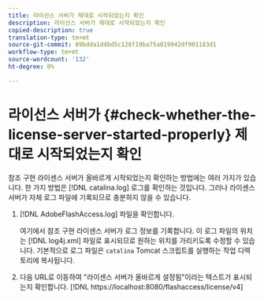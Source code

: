 ```yaml
---
title: 라이선스 서버가 제대로 시작되었는지 확인
description: 라이선스 서버가 제대로 시작되었는지 확인
copied-description: true
translation-type: tm+mt
source-git-commit: 89bdda1d4bd5c126f19ba75a819942df901183d1
workflow-type: tm+mt
source-wordcount: '132'
ht-degree: 0%

---
```



# 라이선스 서버가 {#check-whether-the-license-server-started-properly} 제대로 시작되었는지 확인

참조 구현 라이센스 서버가 올바르게 시작되었는지 확인하는 방법에는 여러 가지가 있습니다. 한 가지 방법은 [!DNL catalina.log] 로그를 확인하는 것입니다. 그러나 라이센스 서버가 자체 로그 파일에 기록되므로 충분하지 않을 수 있습니다.
1. [!DNL AdobeFlashAccess.log] 파일을 확인합니다.

   여기에서 참조 구현 라이센스 서버가 로그 정보를 기록합니다. 이 로그 파일의 위치는 [!DNL log4j.xml] 파일로 표시되므로 원하는 위치를 가리키도록 수정할 수 있습니다. 기본적으로 로그 파일은 `catalina` Tomcat 스크립트를 실행하는 작업 디렉토리에 복사됩니다.
1. 다음 URL로 이동하여 &quot;라이센스 서버가 올바르게 설정됨&quot;이라는 텍스트가 표시되는지 확인합니다.
   [!DNL ht<span></span>tps://localhost:8080/flashaccess/license/v4]
